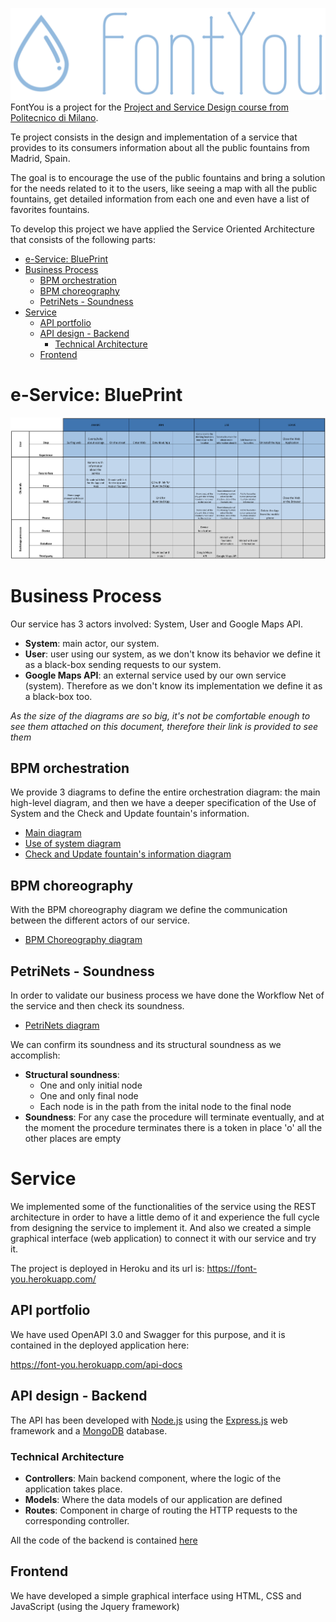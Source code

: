 ![](docs/images/logo2_white.png)
FontYou is a project for the [Project and Service Design course from Politecnico di Milano](https://www4.ceda.polimi.it/manifesti/manifesti/controller/ManifestoPublic.do?EVN_DETTAGLIO_RIGA_MANIFESTO=evento&aa=2019&k_cf=225&k_corso_la=481&k_indir=T2A&codDescr=095948&lang=IT&semestre=2&idGruppo=3925&idRiga=239686).

Te project consists in the design and implementation of a service that provides to its consumers information about all the public fountains from Madrid, Spain. 

The goal is to encourage the use of the public fountains and bring a solution for the needs related to it to the users, like seeing a map with all the public fountains, get detailed information from each one and even have a list of favorites fountains.

To develop this project we have applied the Service Oriented Architecture that consists of the following parts:

- [e-Service: BluePrint](#e-Service-BluePrint)
- [Business Process](#Business-Process)
  - [BPM orchestration](#BPM-orchestration)
  - [BPM choreography](#BPM-choreography)
  - [PetriNets - Soundness](#PetriNets---Soundness)
- [Service](#Service)
  - [API portfolio](#API-portfolio)
  - [API design - Backend](#API-design---Backend)
    - [Technical Architecture](#Technical-Architecture)
  - [Frontend](#Frontend)

# e-Service: BluePrint
[![](docs/bluePrint.png)](docs/BluePrint.pdf)

# Business Process
Our service has 3 actors involved: System, User and Google Maps API.
- **System**: main actor, our system.
- **User**: user using our system, as we don't know its behavior we define it as a black-box sending requests to our system.
- **Google Maps API**: an external service used by our own service (system). Therefore as we don't know its implementation we define it as a black-box too.

*As the size of the diagrams are so big, it's not be comfortable enough to see them attached on this document, therefore their link is provided to see them*

## BPM orchestration
  
  We provide 3 diagrams to define the entire orchestration diagram: the main high-level diagram, and then we have a deeper specification of the Use of System and the Check and Update fountain's information.
  - [Main diagram](https://raw.githubusercontent.com/julianmangut/FontYou/master/docs/schemas/orchestration.png)
  - [Use of system diagram](https://raw.githubusercontent.com/julianmangut/FontYou/master/docs/schemas/useOfSystem.png)
  - [Check and Update fountain's information diagram](https://raw.githubusercontent.com/julianmangut/FontYou/master/docs/schemas/checkUpdateFountainsInformation.png)

## BPM choreography
With the BPM choreography diagram we define the communication between the different actors of our service.
- [BPM Choreography diagram](https://raw.githubusercontent.com/julianmangut/FontYou/master/docs/schemas/choreography.png)

## PetriNets - Soundness
In order to validate our business process we have done the Workflow Net of the service and then check its soundness.
- [PetriNets diagram](https://raw.githubusercontent.com/julianmangut/FontYou/master/docs/schemas/PetriNet.png)

We can confirm its soundness and its structural soundness as we accomplish:
- **Structural soundness**:
  - One and only initial node
  - One and only final node
  - Each node is in the path from the inital node to the final node
- **Soundness**: For any case the procedure will terminate eventually, and at the moment the procedure terminates there is a token in place 'o' all the other places are empty

# Service
We implemented some of the functionalities of the service using the REST architecture in order to have a little demo of it and experience the full cycle from designing the service to implement it. And also we created a simple graphical interface (web application) to connect it with our service and try it.

The project is deployed in Heroku and its url is: https://font-you.herokuapp.com/

## API portfolio
We have used OpenAPI 3.0 and Swagger for this purpose, and it is contained in the deployed application here:

https://font-you.herokuapp.com/api-docs

## API design - Backend
The API has been developed with [Node.js](https://nodejs.org/es/) using the [Express.js](https://expressjs.com/es/) web framework and a [MongoDB](https://www.mongodb.com/) database.

### Technical Architecture
- **Controllers**: Main backend component, where the logic of the application takes place.
- **Models**: Where the data models of our application are defined
- **Routes**: Component in charge of routing the HTTP requests to the corresponding controller.

All the code of the backend is contained [here](/)

## Frontend
We have developed a simple graphical interface using HTML, CSS and JavaScript (using the Jquery framework)
